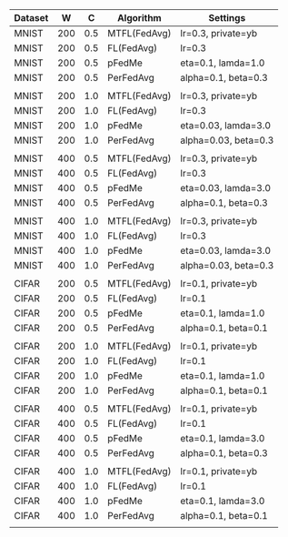 | Dataset |  W  |  C  |  Algorithm   |       Settings       |
| ------- | --- | --- | ------------ | -------------------- |
|  MNIST  | 200 | 0.5 | MTFL(FedAvg) | lr=0.3, private=yb   |
|  MNIST  | 200 | 0.5 |  FL(FedAvg)  | lr=0.3               |
|  MNIST  | 200 | 0.5 |    pFedMe    | eta=0.1, lamda=1.0   |
|  MNIST  | 200 | 0.5 |  PerFedAvg   | alpha=0.1, beta=0.3  |
|                                                           |
|  MNIST  | 200 | 1.0 | MTFL(FedAvg) | lr=0.3, private=yb   |
|  MNIST  | 200 | 1.0 |  FL(FedAvg)  | lr=0.3               |
|  MNIST  | 200 | 1.0 |    pFedMe    | eta=0.03, lamda=3.0  |
|  MNIST  | 200 | 1.0 |  PerFedAvg   | alpha=0.03, beta=0.3 |
|                                                           |
|  MNIST  | 400 | 0.5 | MTFL(FedAvg) | lr=0.3, private=yb   |
|  MNIST  | 400 | 0.5 |  FL(FedAvg)  | lr=0.3               |
|  MNIST  | 400 | 0.5 |    pFedMe    | eta=0.03, lamda=3.0  |
|  MNIST  | 400 | 0.5 |  PerFedAvg   | alpha=0.1, beta=0.3  |
|                                                           |
|  MNIST  | 400 | 1.0 | MTFL(FedAvg) | lr=0.3, private=yb   |
|  MNIST  | 400 | 1.0 |  FL(FedAvg)  | lr=0.3               |
|  MNIST  | 400 | 1.0 |    pFedMe    | eta=0.03, lamda=3.0  |
|  MNIST  | 400 | 1.0 |  PerFedAvg   | alpha=0.03, beta=0.3 |
|                                                           |
|  CIFAR  | 200 | 0.5 | MTFL(FedAvg) | lr=0.1, private=yb   |
|  CIFAR  | 200 | 0.5 |  FL(FedAvg)  | lr=0.1               |
|  CIFAR  | 200 | 0.5 |    pFedMe    | eta=0.1, lamda=1.0   |
|  CIFAR  | 200 | 0.5 |  PerFedAvg   | alpha=0.1, beta=0.1  |
|                                                           |
|  CIFAR  | 200 | 1.0 | MTFL(FedAvg) | lr=0.1, private=yb   |
|  CIFAR  | 200 | 1.0 |  FL(FedAvg)  | lr=0.1               |
|  CIFAR  | 200 | 1.0 |    pFedMe    | eta=0.1, lamda=1.0   |
|  CIFAR  | 200 | 1.0 |  PerFedAvg   | alpha=0.1, beta=0.1  |
|                                                           |
|  CIFAR  | 400 | 0.5 | MTFL(FedAvg) | lr=0.1, private=yb   |
|  CIFAR  | 400 | 0.5 |  FL(FedAvg)  | lr=0.1               |
|  CIFAR  | 400 | 0.5 |    pFedMe    | eta=0.1, lamda=3.0   |
|  CIFAR  | 400 | 0.5 |  PerFedAvg   | alpha=0.1, beta=0.3  |
|                                                           |
|  CIFAR  | 400 | 1.0 | MTFL(FedAvg) | lr=0.1, private=yb   |
|  CIFAR  | 400 | 1.0 |  FL(FedAvg)  | lr=0.1               |
|  CIFAR  | 400 | 1.0 |    pFedMe    | eta=0.1, lamda=3.0   |
|  CIFAR  | 400 | 1.0 |  PerFedAvg   | alpha=0.1, beta=0.1  |
|                                                           |
